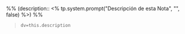 %% (description:: <% tp.system.prompt("Descripción de esta Nota", "", false) %>) %%

> `dv=this.description`